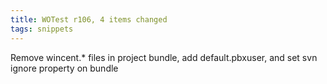 ```yaml
---
title: WOTest r106, 4 items changed
tags: snippets
---
```


Remove wincent.\* files in project bundle, add default.pbxuser, and set svn ignore property on bundle
